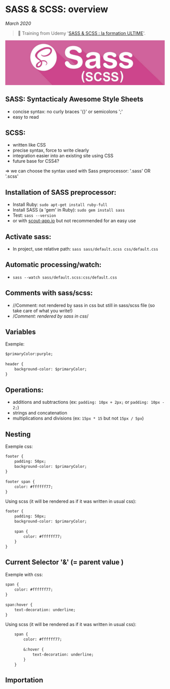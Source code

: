 # SASS & SCSS: overview

*March 2020*

> 🔨 Training from Udemy
'[SASS & SCSS : la formation ULTIME](https://www.udemy.com/course/sass-scss-la-formation-ultime/)'.

![sass logo](readme-img/sass-logo.png)

## SASS: Syntacticaly Awesome Style Sheets

- concise syntax: no curly braces '{}' or semicolons ';'
- easy to read

## SCSS:

- written like CSS
- precise syntax, force to write clearly
- integration easier into an existing site using CSS
- future base for CSS4?

=> we can choose the syntax used with Sass preprocessor: '.sass' OR '.scss'

## Installation of SASS preprocessor:

- Install Ruby: `sudo apt-get install ruby-full`
- Install SASS (a 'gem' in Ruby): `sudo gem install sass`
- Test: `sass --version`
- or with [scout-app.io](scout-app.io) but not recommended for an easy use

## Activate sass:

- In project, use relative path: `sass sass/default.scss css/default.css`

## Automatic processing/watch:

- `sass --watch sass/default.scss:css/default.css`

## Comments with sass/scss:

- //Comment: not rendered by sass in css but still in sass/scss file
(so take care of what you write!)
- /*Comment: rendered by sass in css*/

## Variables

Exemple:

```
$primaryColor:purple;

header {
    background-color: $primaryColor;
}

```

## Operations:

- additions and subtractions (ex: `padding: 10px + 2px;` or `padding: 10px - 2;`)
- strings and concatenation
- multiplications and divisions (ex: `15px * 15` but not `15px / 5px`)

## Nesting

Exemple css:

```
footer {
    padding: 50px;
    background-color: $primaryColor;
}

footer span {
    color: #ffffff77;
}
```

Using scss (it will be rendered as if it was written in usual css):

```
footer {
    padding: 50px;
    background-color: $primaryColor;

    span {
        color: #ffffff77;
    }
}
```

## Current Selector '&' (= parent value )

Exemple with  css:

```
span {
    color: #ffffff77;
}

span:hover {
    text-decoration: underline;
}
```

Using scss (it will be rendered as if it was written in usual css):

```
    span {
        color: #ffffff77;

        &:hover {
            text-decoration: underline;
        }
    }
```

## Importation